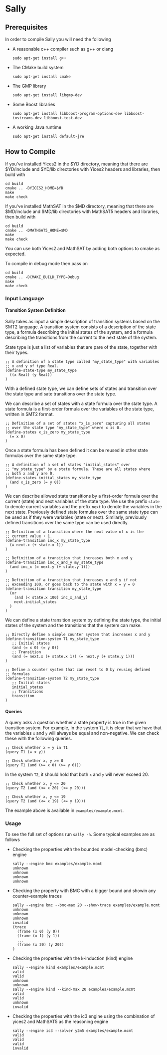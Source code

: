 # Sally

## Prerequisites

In order to compile Sally you will need the following

* A reasonable c++ compiler such as g++ or clang
    ```
    sudo apt-get install g++
    ```
* The CMake build system 
    ```
    sudo apt-get install cmake
    ```

* The GMP library
    ```
    sudo apt-get install libgmp-dev
    ```
* Some Boost libraries
    ```
    sudo apt-get install libboost-program-options-dev libboost-iostreams-dev libboost-test-dev
    ```
* A working Java runtime 
    ```
    sudo apt-get install default-jre
    ```

## How to Compile

If you've installed Yices2 in the $YD directory, meaning that there are 
$YD/include and $YD/lib directories with Yices2 headers and libraries, then
build with 

    cd build
    cmake .. -DYICES2_HOME=$YD
    make
    make check

If you've installed MathSAT in the $MD directory, meaning that there are 
$MD/include and $MD/lib directories with MathSAT5 headers and libraries, then 
build with

    cd build
    cmake .. -DMATHSAT5_HOME=$MD
    make
    make check
   
You can use both Yices2 and MathSAT by adding both options to cmake as expected.

To compile in debug mode then pass on

    cd build
    cmake .. -DCMAKE_BUILD_TYPE=Debug
    make
    make check

### Input Language

#### Transition System Definition 

Sally takes as input a simple description of transition systems based on the 
SMT2 language. A transition system consists of a description of the state type, 
a formula describing the initial states of the system, and a formula describing 
the transitions from the current to the next state of the system.

State type is just a list of variables that are pare of the state, together with
their types.

    ;; A definition of a state type called "my_state_type" with variables
    ;; x and y of type Real. 
    (define-state-type my_state_type 
      ((x Real) (y Real))
    )

With a defined state type, we can define sets of states and transition over the
state type and sate transitions over the state type.

We can describe a set of states with a state formula over the state type. A 
state formula is a first-order formula over the variables of the state type, 
written in SMT2 format.

    ;; Definition of a set of states "x_is_zero" capturing all states 
    ;; over the state type "my_state_type" where x is 0.
    (define-states x_is_zero my_state_type
      (= x 0)
    )

Once a state formula has been defined it can be reused in other state formulas
over the same state type.

    ;; A definition of a set of states "initial_states" over 
    ;; "my_state_type" by a state formula. These are all states where 
    ;; both x and y are 0.
    (define-states initial_states my_state_type
      (and x_is_zero (= y 0))
    )
    
We can describe allowed state transitions by a first-order formula over the 
current (state) and next variables of the state type. We use the prefix
``state`` to denote current variables and the prefix ``next`` to denote the 
variables in the next state. Previously defined state formulas over the same
state type can be used as if they were variables (state or next). Similarly, 
previously defined transitions over the same type can be used directly. 

    ;; Definition of a transition where the next value of x is the 
    ;; current value + 1.
    (define-transition inc_x my_state_type
      (= next.x (+ state.x 1))
    )   
    
    ;; Definition of a transition that increases both x and y
    (define-transition inc_x_and_y my_state_type
      (and inc_x (= next.y (+ state.y 1)))
    )
    
    ;; Definition of a transition that increases x and y if not 
    ;; exceeding 100, or goes back to the state with x = y = 0
    (define-transition transition my_state_type
      (or 
        (and (< state.x 100) inc_x_and_y)
        next.initial_states
      ) 
    )

We can define a state transition system by defining the state type, the initial
states of the system and the transitions that the system can make.

    ;; Directly define a simple counter system that increases x and y
    (define-transition-system T1 my_state_type
       ;; Initial states 
       (and (= x 0) (= y 0))
       ;; Transition 
       (and (= next.x (+ state.x 1)) (= next.y (+ state.y 1)))
    )
    
    ;; Define a counter system that can reset to 0 by reusing defined
    ;; formulas 
    (define-transition-system T2 my_state_type
       ;; Initial states
       initial_states
       ;; Transitions 
       transition
    )
    
#### Queries

A query asks a question whether a state property is true in the given transition 
system. For example, in the system ``T1``, it is clear that we have that the 
variables ``x`` and ``y`` will always be equal and non-negative. We can check 
these with the following queries.

    ;; Check whether x = y in T1
    (query T1 (= x y))

    ;; Check whether x, y >= 0
    (query T1 (and (>= x 0) (>= y 0)))
    
In the system ``T2``, it should hold that both ``x`` and ``y`` will never 
exceed 20. 

    ;; Check whether x, y <= 20
    (query T2 (and (<= x 20) (<= y 20)))
    
    ;; Check whether x, y <= 19
    (query T2 (and (<= x 19) (<= y 19)))
    
The example above is available in ``examples/example.mcmt``.
    
### Usage 

To see the full set of options run ``sally -h``. Some typical examples are as 
follows

* Checking the properties with the bounded model-checking (bmc) engine
    ```
    sally --engine bmc examples/example.mcmt
    unknown
    unknown
    unknown
    unknown
    ```
* Checking the property with BMC with a bigger bound and showin any 
counter-example traces
    ```
    sally --engine bmc --bmc-max 20 --show-trace examples/example.mcmt
    unknown
    unknown
    unknown
    invalid
    (trace 
      (frame (x 0) (y 0))
      (frame (x 1) (y 1))
      ...
      (frame (x 20) (y 20))
    )
    ```  
* Checking the properties with the k-induction (kind) engine
    ```
    sally --engine kind examples/example.mcmt
    valid
    valid
    unknown
    unknown 
    sally --engine kind --kind-max 20 examples/example.mcmt 
    valid
    valid
    unknown
    invalid
    ```
* Checking the properties with the ic3 engine using the combination of yices2
  and MathSAT5 as the reasoning engine
    ```
    sally --engine ic3 --solver y2m5 examples/example.mcmt 
    valid
    valid
    valid
    invalid
    ```
